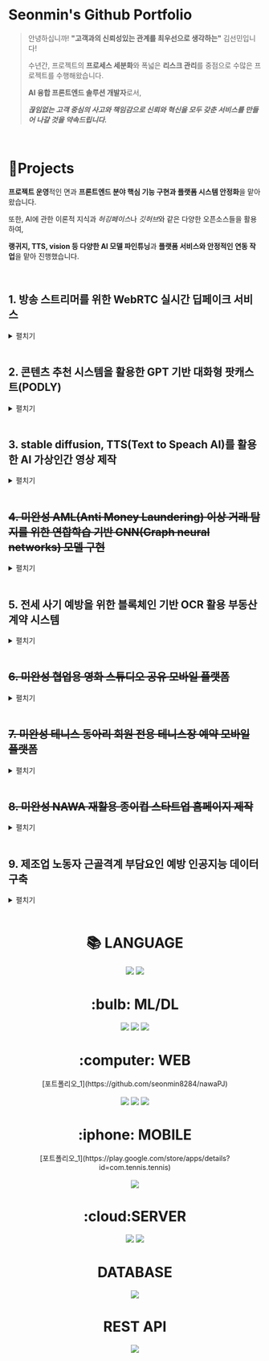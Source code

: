 
<!--
**seonmin8284/seonmin8284** is a ✨ _special_ ✨ repository because its `README.md` (this file) appears on your GitHub profile.

Here are some ideas to get you started:

- 🔭 I’m currently working on ...
- 🌱 I’m currently learning ...
- 👯 I’m looking to collaborate on ...
- 🤔 I’m looking for help with ...
- 💬 Ask me about ...
- 📫 How to reach me: ...
- 😄 Pronouns: ...
- ⚡ Fun fact: ...
![soft](https://capsule-render.vercel.app/api?type=soft&text=Seonmin_Github&fontSize=35)

-->
# Seonmin's Github Portfolio

> 안녕하십니까! **"고객과의 신뢰성있는 관계를 최우선으로 생각하는"** 김선민입니다!
> 
> 수년간, 프로젝트의 **프로세스 세분화**와 폭넓은 **리스크 관리**를 중점으로 수많은 프로젝트를 수행해왔습니다.
> 
> **AI 융합 프론트엔드 솔루션 개발자**로서,
>
> ***끊임없는 고객 중심의 사고와 책임감으로 신뢰와 혁신을 모두 갖춘 서비스를 만들어 나갈 것을 약속드립니다.***

</br>

# 📝Projects  
**프로젝트 운영**적인 면과 **프론트엔드 분야 핵심 기능 구현과 플랫폼 시스템 안정화**을 맡아왔습니다.

또한, AI에 관한 이론적 지식과 *허깅페이스*나 *깃허브*와 같은 다양한 오픈소스들을 활용하여, 

**랭귀지, TTS, vision 등 다양한 AI 모델 파인튜닝**과 **플랫폼 서비스와 안정적인 연동 작업**을 맡아 진행했습니다.

<br />

## 1. 방송 스트리머를 위한 WebRTC 실시간 딥페이크 서비스
<details>
<summary>펼치기</summary>

>
> - 개발기간 : 2025.01-
> - 작업 범위 : WebRTC를 활용한 실시간 딥페이크 변환 및 스트리밍 시스템 구축, Roop 기반 Face Swap AI 모델 개발 및 최적화, Distributed Data Parallel (DDP) 기반 다중 GPU 활용 최적화, WebRTC 서버 및 TURN 서버 구축을 통한 실시간 영상 데이터 송수신 구현, Hyperstack Cloud를 활용한 서버 인프라 구축 및 RTMP 스트리밍 연계 가능성 고려  
> - 역할 및 업무:
>   
>   (1) AI 프로젝트 기획 및 설계
>   1) WebRTC 기반 실시간 딥페이크 스트리밍 서비스 기획
>   2) 주요 기능 정의 및 AI 모델(Roop + GFPGAN) 선정
>   3) WebRTC 및 AI 서버의 구조 설계 및 데이터 흐름 정의
>   
>   (2) AI 모델 개발 및 최적화
>   1) Roop 모델을 활용한 단일 이미지 Face Swap 기능 구현
>   2) InsightFace 및 GFPGAN을 활용한 얼굴 인식 및 화질 개선 적용
>   3) DDP(Distributed Data Parallel) 기반 GPU 최적화
>   
>   (3) WebRTC 스트리밍 개발
>   1) WebRTC 서버 구축 및 클라이언트 간 P2P 연결 구현
>   2) TURN 서버 구축하여 NAT/방화벽 환경에서도 안정적인 연결 보장
>   
>   (4) 서버 인프라 구축 및 배포
>   1) Hyperstack Cloud 기반으로 AI 서버, WebRTC 서버, TURN 서버 구성
>   2) Docker/Kubernetes를 활용하여 서버 컨테이너화 및 배포 자동화
>   3) RTMP 스트리밍 연계를 고려한 확장 가능성 반영
>
> - Skill : <img src="https://img.shields.io/badge/html5-E34F26?style=for-the-badge&logo=html5&logoColor=white"><img src="https://img.shields.io/badge/css-1572B6?style=for-the-badge&logo=css3&logoColor=white"><img src="https://img.shields.io/badge/javascript-F7DF1E?style=for-the-badge&logo=javascript&logoColor=black"> <img src="https://img.shields.io/badge/python-3776AB?style=for-the-badge&logo=python&logoColor=white"> 
> 
> [프로젝트 상세 설명](https://github.com/seonmin8284/realTimeDeepfake_based_on_WebRTC)

</details>

<br />


## 2. 콘텐츠 추천 시스템을 활용한 GPT 기반 대화형 팟캐스트(PODLY) 
<details>
<summary>펼치기</summary>
  
>
> - 개발기간 : 2024.10
> - 작업 범위 : 컨텐츠 추천 시스템 개발, RAG를 활용한 LLM 기반 챗봇 구현, STT 및 TTS 구현, 모바일 플랫폼 개발 
> - 역할 및 업무: 모바일 크로스플랫폼 앱 프론엔드 제작
>   
>   (1) UI/UX 설계
>   
>   (2) 모바일 크로스플랫폼 제작
>   1) 맞춤형 컨텐츠 재생 뮤직 플레이어 구현
>   2) 토큰 기반 자연어 스트림 UX 챗봇과 TTS 음성 출력 구현
>   3) 유튜브 API 연결로 인기 컨텐츠 페이지 구현
>   4) 검색, 좋아요, 공유하기 등 세부 기능 구현  
> - Skill : <img src="https://img.shields.io/badge/flutter-02569B?style=for-the-badge&logo=flutter&logoColor=white">
> 
> [프로젝트 상세 설명](https://github.com/seonmin8284/podly)

</details>

<br />


## 3. stable diffusion, TTS(Text to Speach AI)를 활용한 AI 가상인간 영상 제작
<details>
<summary>펼치기</summary>
  
>
> - 개발기간 : 2024.02-2024.05
> - 작업 범위 : 음성 모델 제작, 가상 인물 영상 제작, 립싱크 합성
> - 역할 및 업무:
>   
>   (1) ComfyUI를 활용한 stable diffusion 기반 영상 제작
>   
>   (2) tortoise 모델 학습을 통한 TTS 모델 제작
>   
> - Skill : <img src="https://img.shields.io/badge/python-3776AB?style=for-the-badge&logo=python&logoColor=white"> 
> 
> [프로젝트 상세 설명](https://github.com/seonmin8284/virtualHuman)

</details>

<br />

## ~~4. 미완성 AML(Anti Money Laundering) 이상 거래 탐지를 위한 연합학습 기반 GNN(Graph neural networks) 모델 구현~~
<details>
<summary>펼치기</summary>
  
>
> - 개발기간 : 2023.01-2023.06
> - 작업 범위 : 
> - 역할 및 업무:
> (1) ㄹㅇㄹㅇ
> (2) ㄹㄴㄷㄷ
> - Skill : <img src="https://img.shields.io/badge/python-3776AB?style=for-the-badge&logo=python&logoColor=white"> 
> 
> ~~[프로젝트 상세 설명](https://github.com/seonmin8284/nawaPJ)~~

</details>

<br />

## 5. 전세 사기 예방을 위한 블록체인 기반 OCR 활용 부동산 계약 시스템
<details>
<summary>펼치기</summary>
  
>
> - 개발기간 : 2022.06-2022.08
> - 작업 범위 : 블록체인 스마트 컨트랙트 기반 부동산 계약 자동화 시스템 설계, 분산 신원 확인을 통한 참여자 검증 설계, Tesseract OCR 기술을 활용하여 기존 부동산 관련 문서 분석 및 정보 추출 구현, 공공 데이터 API를 활용한 위험 감지 및 변동 사항 알림 시스템 구현
> - 역할 및 업무:
>   
>   (1) 서비스 기획 총괄
>   1) 부동산 전세사기 문제 분석 및 시장 조사
>   2) 프로젝트의 전반적인 블록체인 AI 서비스 기획 및 방향 설정
>      
>   (2) Tesseract OCR 기반 부동산 문서 내 글자 인식 구현
>   
>   (3) 공공 데이터 API를 활용 Flask 서버 및 전체 프로토타입 구현
> 
> - Skill : <img src="https://img.shields.io/badge/python-3776AB?style=for-the-badge&logo=python&logoColor=white"> 
> 
> [부동산 문서 Tesseract OCR 설명 + 프로젝트 상세 설명](https://github.com/seonmin8284/realEstateOCR)

</details>

<br />

## ~~6. 미완성 협업용 영화 스튜디오 공유 모바일 플랫폼~~
<details>
<summary>펼치기</summary>
  
>
> - 개발기간 : 2022.07.07-09.02
> - 작업 범위 : 
> - 역할 및 업무:
> (1) ㄹㅇㄹㅇ
> (2) ㄹㄴㄷㄷ
> - Skill : <img src="https://img.shields.io/badge/flutter-02569B?style=for-the-badge&logo=flutter&logoColor=white">
> 
> ~~[프로젝트 상세 설명](https://github.com/seonmin8284/nawaPJ)~~
</details>

<br />

## ~~7. 미완성 테니스 동아리 회원 전용 테니스장 예약 모바일 플랫폼~~
<details>
<summary>펼치기</summary>
  
>
> - 개발기간 : 2022.07.07-09.02
> - 작업 범위 : 
> - 역할 및 업무:
> (1) ㄹㅇㄹㅇ
> (2) ㄹㄴㄷㄷ
> - Skill : <img src="https://img.shields.io/badge/flutter-02569B?style=for-the-badge&logo=flutter&logoColor=white">
>   
> ~~[프로젝트 상세 설명](https://github.com/seonmin8284/nawaPJ)~~
</details>
<br />

## ~~8. 미완성  NAWA 재활용 종이컵 스타트업 홈페이지 제작~~
<details>
<summary>펼치기</summary>
  
>
> - 개발기간 : 2022.07.07-09.02
> - 작업 범위 : 
> - 역할 및 업무: 
> (1) ㄹㅇㄹㅇ
> (2) ㄹㄴㄷㄷ
> - Skill : <img src="https://img.shields.io/badge/html5-E34F26?style=for-the-badge&logo=html5&logoColor=white"><img src="https://img.shields.io/badge/css-1572B6?style=for-the-badge&logo=css3&logoColor=white"><img src="https://img.shields.io/badge/javascript-F7DF1E?style=for-the-badge&logo=javascript&logoColor=black">
> 
> ~~[프로젝트 상세 설명](https://github.com/seonmin8284/nawaPJ)~~
</details>

<br />


## 9. 제조업 노동자 근골격계 부담요인 예방 인공지능 데이터 구축
<details>
<summary>펼치기</summary>
  
>
> - 개발기간 : 2022.07.07-09.02
> - 작업 범위 : YOLOv5를 활용한 객체 검출, HRNet 기반의 자세 추정, EfficientNet을 이용한 다중 라벨 분류, 인간공학적 평가 기법을 적용한 자세 분석, 그리고 EfficientNet-Lite를 활용한 모바일 환경 최적화까지의 AI 모델 개발 및 응용
> - 역할 및 업무: 
>
>   (1) AI 서비스 기획 총괄
>   1) 프로젝트의 전반적인 AI 서비스 기획 및 방향 설정
>   2) 각 Task 간 연계성을 고려한 서비스 설계 및 성능 최적화
>   
>   (2) YOLOv5 기반 객체 검출 담당
>   1) YOLOv5s를 활용하여 데이터 전처리 및 객체 검출 모델 학습, Task 02에서 활용할 Cropped 이미지 생성
>   
>   (3) 모바일 제작 담당
>   1) Flutter를 활용한 UI/UX 설계 및 구현
>   2) EfficientNet-Lite 기반 모바일 애플리케이션 개발 및 최적화
>   3) AI 모델을 모바일 환경에 배포 및 성능 테스트 진행

> - Skill : <img src="https://img.shields.io/badge/python-3776AB?style=for-the-badge&logo=python&logoColor=white"> <img src="https://img.shields.io/badge/flutter-02569B?style=for-the-badge&logo=flutter&logoColor=white">
> 
> 
> [프로젝트 상세 설명](https://github.com/seonmin8284/skeleton_Vision/tree/main)
</details>

<br />


<div align=center><h1>📚 LANGUAGE</h1></div>
<div align=center>
<img src="https://img.shields.io/badge/python-3776AB?style=for-the-badge&logo=python&logoColor=white"> 
  <img src="https://img.shields.io/badge/java-007396?style=for-the-badge&logo=java&logoColor=white"> 
  <br>
  <h1>:bulb: ML/DL</h1>
   <img src="https://img.shields.io/badge/tensorflow-FF6F00?style=for-the-badge&logo=tensorflow&logoColor=white"> 
  <img src="https://img.shields.io/badge/pytorch-EE4C2C?style=for-the-badge&logo=pytorch&logoColor=white"> 
   <img src="https://img.shields.io/badge/opencv-5C3EE8?style=for-the-badge&logo=opencv&logoColor=white"> 
  <br>
  <h1>:computer: WEB</h1>
  [포트폴리오_1](https://github.com/seonmin8284/nawaPJ)<br><br>
   <img src="https://img.shields.io/badge/html5-E34F26?style=for-the-badge&logo=html5&logoColor=white"> 
  <img src="https://img.shields.io/badge/css-1572B6?style=for-the-badge&logo=css3&logoColor=white"> 
  <img src="https://img.shields.io/badge/javascript-F7DF1E?style=for-the-badge&logo=javascript&logoColor=black">
  <br>
  <h1>:iphone: MOBILE</h1>
  [포트폴리오_1](https://play.google.com/store/apps/details?id=com.tennis.tennis)<br><br>
    <img src="https://img.shields.io/badge/flutter-02569B?style=for-the-badge&logo=flutter&logoColor=white">
  <h1>:cloud:SERVER</h1>
   <img src="https://img.shields.io/badge/Google Cloud-4285F4?style=for-the-badge&logo=googlecloud&logoColor=white">
    <img src="https://img.shields.io/badge/firebase-FFCA28?style=for-the-badge&logo=firebase&logoColor=white">
<h1>DATABASE</h1>
  <img src="https://img.shields.io/badge/mysql-4479A1?style=for-the-badge&logo=mysql&logoColor=white">
  <h1>REST API</h1>
  <img src="https://img.shields.io/badge/flask-000000?style=for-the-badge&logo=flask&logoColor=white">
  
</div>

